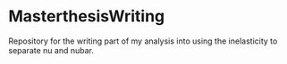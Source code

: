 # MasterthesisWriting

Repository for the writing part of my analysis into using the inelasticity to separate nu and nubar.
